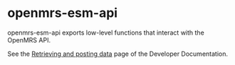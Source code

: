 # openmrs-esm-api

openmrs-esm-api exports low-level functions that interact with the OpenMRS API.

See the [Retrieving and posting data](https://o3-docs.openmrs.org/docs/recipes/retrieve-and-post-data)
page of the Developer Documentation.
